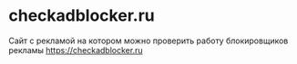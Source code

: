 # checkadblocker.ru
Сайт с рекламой на котором можно проверить работу блокировщиков рекламы https://checkadblocker.ru
